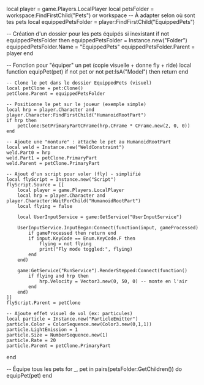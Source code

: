 local player = game.Players.LocalPlayer
local petsFolder = workspace:FindFirstChild("Pets") or workspace -- À adapter selon où sont tes pets
local equippedPetsFolder = player:FindFirstChild("EquippedPets")

-- Création d'un dossier pour les pets équipés si inexistant
if not equippedPetsFolder then
    equippedPetsFolder = Instance.new("Folder")
    equippedPetsFolder.Name = "EquippedPets"
    equippedPetsFolder.Parent = player
end

-- Fonction pour "équiper" un pet (copie visuelle + donne fly + ride)
local function equipPet(pet)
    if not pet or not pet:IsA("Model") then return end

    -- Clone le pet dans le dossier EquippedPets (visuel)
    local petClone = pet:Clone()
    petClone.Parent = equippedPetsFolder

    -- Positionne le pet sur le joueur (exemple simple)
    local hrp = player.Character and player.Character:FindFirstChild("HumanoidRootPart")
    if hrp then
        petClone:SetPrimaryPartCFrame(hrp.CFrame * CFrame.new(2, 0, 0))
    end

    -- Ajoute une "monture" : attache le pet au HumanoidRootPart
    local weld = Instance.new("WeldConstraint")
    weld.Part0 = hrp
    weld.Part1 = petClone.PrimaryPart
    weld.Parent = petClone.PrimaryPart

    -- Ajout d'un script pour voler (fly) - simplifié
    local flyScript = Instance.new("Script")
    flyScript.Source = [[
        local player = game.Players.LocalPlayer
        local hrp = player.Character and player.Character:WaitForChild("HumanoidRootPart")
        local flying = false

        local UserInputService = game:GetService("UserInputService")

        UserInputService.InputBegan:Connect(function(input, gameProcessed)
            if gameProcessed then return end
            if input.KeyCode == Enum.KeyCode.F then
                flying = not flying
                print("Fly mode toggled:", flying)
            end
        end)

        game:GetService("RunService").RenderStepped:Connect(function()
            if flying and hrp then
                hrp.Velocity = Vector3.new(0, 50, 0) -- monte en l'air
            end
        end)
    ]]
    flyScript.Parent = petClone

    -- Ajoute effet visuel de vol (ex: particules)
    local particle = Instance.new("ParticleEmitter")
    particle.Color = ColorSequence.new(Color3.new(0,1,1))
    particle.LightEmission = 1
    particle.Size = NumberSequence.new(1)
    particle.Rate = 20
    particle.Parent = petClone.PrimaryPart
end

-- Équipe tous les pets
for _, pet in pairs(petsFolder:GetChildren()) do
    equipPet(pet)
end
